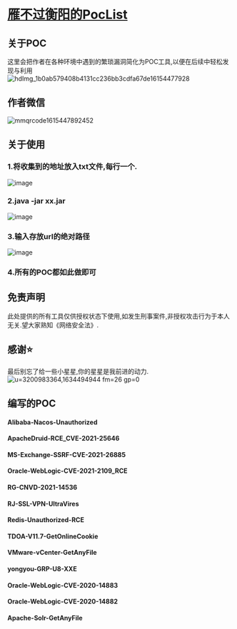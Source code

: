# [雁不过衡阳的PocList](https://github.com/Yang0615777/PocList)
## 关于POC</br>
这里会把作者在各种环境中遇到的繁琐漏洞简化为POC工具,以便在后续中轻松发现与利用</br>
![hdImg_1b0ab579408b4131cc236bb3cdfa67de16154477928](https://user-images.githubusercontent.com/52184829/110867549-e8456500-8301-11eb-90aa-19429f07ac58.jpg)
## 作者微信</br>
![mmqrcode1615447892452](https://user-images.githubusercontent.com/52184829/110867567-ef6c7300-8301-11eb-8fb9-a55274c820c9.png)
## 关于使用 
### 1.将收集到的地址放入txt文件,每行一个.
![image](https://user-images.githubusercontent.com/52184829/111638853-b2d6d500-8835-11eb-8db8-a59e948baef5.png) </br>
### 2.java -jar xx.jar </br>
![image](https://user-images.githubusercontent.com/52184829/111639477-43151a00-8836-11eb-97ee-b85f3f7f60e5.png) </br>
### 3.输入存放url的绝对路径
![image](https://user-images.githubusercontent.com/52184829/111639687-6e980480-8836-11eb-9f68-2b9d7603fc1a.png) </br>
### 4.所有的POC都如此做即可

## 免责声明 
此处提供的所有工具仅供授权状态下使用,如发生刑事案件,非授权攻击行为于本人无关.望大家熟知《网络安全法》.
## 感谢⭐
最后别忘了给一些小星星,你的星星是我前进的动力. </br>
![u=3200983364,1634494944 fm=26 gp=0](https://user-images.githubusercontent.com/52184829/110867728-3490a500-8302-11eb-9d08-df4c6a56b8bd.jpg)  </br>
## 编写的POC
#### Alibaba-Nacos-Unauthorized </br>
#### ApacheDruid-RCE_CVE-2021-25646 </br>
#### MS-Exchange-SSRF-CVE-2021-26885 </br>
#### Oracle-WebLogic-CVE-2021-2109_RCE </br>
#### RG-CNVD-2021-14536 </br>
#### RJ-SSL-VPN-UltraVires </br>
#### Redis-Unauthorized-RCE </br>
#### TDOA-V11.7-GetOnlineCookie </br>
#### VMware-vCenter-GetAnyFile </br>
#### yongyou-GRP-U8-XXE </br>
#### Oracle-WebLogic-CVE-2020-14883 </br>
#### Oracle-WebLogic-CVE-2020-14882 </br>
#### Apache-Solr-GetAnyFile </br>
